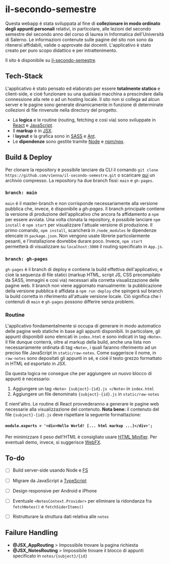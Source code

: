 # il-secondo-semestre

Questa webapp è stata sviluppata al fine di **collezionare in modo ordinato degli appunti personali** relativi, in particolare, alle lezioni del secondo semestre del secondo anno del corso di laurea in Informatica dell'Università di Salerno. Le informazioni contenute sulle pagine del sito non sono da ritenersi affidabili, valide o approvate dai docenti. L'applicativo è stato creato per puro scopo didattico e per intrattenimento.

Il sito è disponibile su [il-secondo-semestre](https://v1enna.github.io/il-secondo-semestre/).


## Tech-Stack

L'applicativo è stato pensato ed elaborato per essere **totalmente statico** e client-side, e cioè funzionare su una qualsiasi macchina a prescindere dalla connessione alla rete o ad un hosting locale. Il sito non si collega ad alcun server e le pagine sono generate dinamicamente in funzione di determinate collezioni di file rinvenute nella directory del progetto.

- La **logica** e le routine (routing, fetching e così via) sono sviluppate in [React](https://it.reactjs.org/) e [JavaScript](https://developer.mozilla.org/it/docs/Web/JavaScript). 
- Il **markup** è in [JSX](https://facebook.github.io/jsx/). 
- I **layout** e la grafica sono in [SASS](https://sass-lang.com/) e [Ant](https://ant.design/).
- Le **dipendenze** sono gestite tramite [Node](https://nodejs.org/it/) e [npm/npx](https://www.npmjs.com/).


## Build & Deploy

Per clonare la repository è possibile lanciare da CLI il comando `git clone https://github.com/v1enna/il-secondo-semestre.git` o scaricare [qui](https://github.com/v1enna/il-secondo-semestre/archive/main.zip) un archivio compresso. La repository ha due branch fissi: `main` e `gh-pages`.

### `branch: main`

`main` è il master-branch e non corrisponde necessariamente alla versione pubblica che, invece, è disponibile a *gh-pages*. Il branch principale contiene la versione di produzione dell'applicativo che ancora fa affidamento a `npm` per essere avviata. Una volta clonata la repository, è possibile lanciare `npm install` e `npm start` per visualizzare l'attuale versione di produzione. Il primo comando, `npm install`, scaricherà in `/node_modules` le dipendenze elencate in `package.json`. Non vengono usate librerie particolarmente pesanti, e l'installazione dovrebbe durare poco. Invece, `npm start` permetterà di visualizzare su `localhost:3000` il routing specificato in `App.js`. 

### `branch: gh-pages`

`gh-pages` è il branch di deploy e contiene la build effettiva dell'applicativo, e cioè la sequenza di file statici (markup HTML, script JS, CSS precompilato da SASS, immagini e così via) necessari alla corretta visualizzazione delle pagine web. Il branch non viene aggiornato manualmente: la pubblicazione della versione pubblica è affidata a `npm run deploy` che spingerà sul branch la build corretta in riferimento all'attuale versione locale. Ciò significa che i contenuti di `main` e `gh-pages` possono differire senza problemi.


### Routine

L'applicativo fondamentalmente si occupa di generare in modo automatico delle pagine web statiche in base agli appunti disponibili. In particolare, gli appunti disponibili sono elencati in `index.html` e sono indicati in tag `<Note>`. Il file dunque conterrà, oltre al markup della build, anche una lista non necessariamente ordinata di tag `<Note>`, i quali faranno riferimento ad un preciso file JavaScript in `static/raw-notes`. Come suggerisce il nome, in `raw-notes` sono depositati gli appunti in sé, e cioè il testo grezzo formattato in HTML ed esportato in JSX. 

Da questa logica ne consegue che per aggiungere un nuovo blocco di appunti è necessario:
1. Aggiungere un tag `<Note> {subject}-{id}.js </Note>` in `index.html`
2. Aggiungere un file denominato `{subject}-{id}.js` in `static/raw-notes`

E nient'altro. Le routine di React provvederanno a generare le pagine web necessarie alla visualizzazione del contenuto.
**Nota bene:** il contenuto del file `{subject}-{id}.js` deve rispettare la seguente formattazione:

#### `module.exports = '<div>Hello World! [... html markup ...]</div>';`

Per minimizzare il peso dell'HTML è consigliato usare [HTML Minifier](https://www.willpeavy.com/tools/minifier/). Per eventuali demo, invece, si suggerisce [WebFX](https://www.webfx.com/tools/lorem-ipsum-generator/).


## To-do
- [ ] Build server-side usando Node e [FS](https://nodejs.org/api/fs.html)
- [ ] Migrare da JavaScript a [TypeScript](https://www.typescriptlang.org/)
- [ ] Design responsive per Android e iPhone
- [ ] Eventuale `<NotesContext.Provider>` per eliminare la ridondanza fra `fetchNotes()` e `fetchSiderItems()`
- [ ] Ristrutturare la struttura dati relativa alle `notes`


## Failure Handling
- **@JSX_AppRouting** > Impossibile trovare la pagina richiesta
- **@JSX_NotesRouting** > Impossibile trovare il blocco di appunti specificato in `notes/{subject}/{id}`
